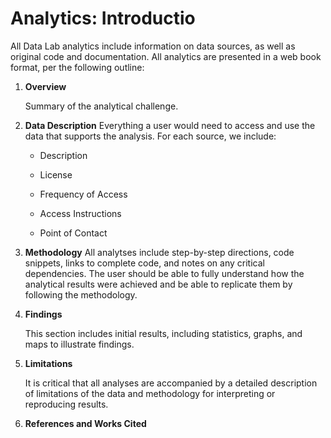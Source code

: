 # Analytics: Introductio 

All Data Lab analytics include information on data sources, as well as original code and documentation. All analytics are presented in a web book format, per the following outline:

1. **Overview**

   Summary of the analytical challenge. 

   

2. **Data Description**
   Everything a user would need to access and use the data that supports the analysis. For each source, we include:

   - Description

   - License

   - Frequency of Access

   - Access Instructions

   - Point of Contact

     

3. **Methodology**
   All analytses include step-by-step directions, code snippets, links to complete code, and notes on any critical dependencies. The user should be able to fully understand how the analytical results were achieved and be able to replicate them by following the methodology. 

   

4. **Findings**

   This section includes initial results, including statistics, graphs, and maps to illustrate findings. 

   

5. **Limitations**

   It is critical that all analyses are accompanied by a detailed description of limitations of the data and methodology for interpreting or reproducing results. 

   

6. **References and Works Cited**
